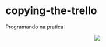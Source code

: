 # copying-the-trello
Programando na pratica

<div align="center"><img src="https://user-images.githubusercontent.com/49906607/168927543-450233c2-ec18-498c-bd44-ae4edbd781d9.PNG"></div>
